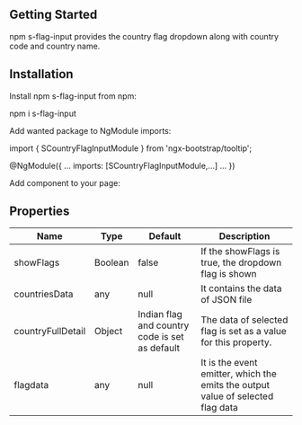 ## Getting Started
npm s-flag-input provides the country flag dropdown along with country code and country name.

## Installation
Install npm s-flag-input from npm:

npm i s-flag-input


Add wanted package to NgModule imports:

import { SCountryFlagInputModule } from 'ngx-bootstrap/tooltip';

@NgModule({
  ...
  imports: [SCountryFlagInputModule,...]
  ...
})

Add component to your page:

<s-country-flag-input></s-country-flag-input> 

## Properties

| Name          | Type          | Default | Description  |
| ------------- | ------------- | ------------- | ------------- |
| showFlags     | Boolean       | false | If the showFlags is true, the dropdown flag is shown |
| countriesData | any           | null | It contains the data of JSON file  |
| countryFullDetail  | Object  | Indian flag and country code is set as default  | The data of selected flag is set as a value for this property.  |
| flagdata  | any  | null  | It is the event emitter, which the emits the output value of selected flag data |


